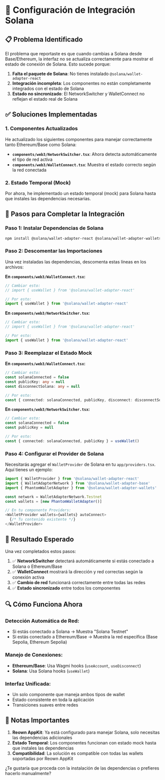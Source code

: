# 🔧 **Configuración de Integración Solana**

## 📋 **Problema Identificado**

El problema que reportaste es que cuando cambias a Solana desde Base/Ethereum, la interfaz no se actualiza correctamente para mostrar el estado de conexión de Solana. Esto sucede porque:

1. **Falta el paquete de Solana**: No tienes instalado `@solana/wallet-adapter-react`
2. **Integración incompleta**: Los componentes no están completamente integrados con el estado de Solana
3. **Estado no sincronizado**: El NetworkSwitcher y WalletConnect no reflejan el estado real de Solana

## ✅ **Soluciones Implementadas**

### **1. Componentes Actualizados**

He actualizado los siguientes componentes para manejar correctamente tanto Ethereum/Base como Solana:

- **`components/web3/NetworkSwitcher.tsx`**: Ahora detecta automáticamente el tipo de red activa
- **`components/web3/WalletConnect.tsx`**: Muestra el estado correcto según la red conectada

### **2. Estado Temporal (Mock)**

Por ahora, he implementado un estado temporal (mock) para Solana hasta que instales las dependencias necesarias.

## 🚀 **Pasos para Completar la Integración**

### **Paso 1: Instalar Dependencias de Solana**

```bash
npm install @solana/wallet-adapter-react @solana/wallet-adapter-wallets @solana/wallet-adapter-base @solana/web3.js
```

### **Paso 2: Descomentar las Importaciones**

Una vez instaladas las dependencias, descomenta estas líneas en los archivos:

**En `components/web3/WalletConnect.tsx`:**
```typescript
// Cambiar esto:
// import { useWallet } from '@solana/wallet-adapter-react'

// Por esto:
import { useWallet } from '@solana/wallet-adapter-react'
```

**En `components/web3/NetworkSwitcher.tsx`:**
```typescript
// Cambiar esto:
// import { useWallet } from '@solana/wallet-adapter-react'

// Por esto:
import { useWallet } from '@solana/wallet-adapter-react'
```

### **Paso 3: Reemplazar el Estado Mock**

**En `components/web3/WalletConnect.tsx`:**
```typescript
// Cambiar esto:
const solanaConnected = false
const publicKey: any = null
const disconnectSolana: any = null

// Por esto:
const { connected: solanaConnected, publicKey, disconnect: disconnectSolana } = useWallet()
```

**En `components/web3/NetworkSwitcher.tsx`:**
```typescript
// Cambiar esto:
const solanaConnected = false
const publicKey = null

// Por esto:
const { connected: solanaConnected, publicKey } = useWallet()
```

### **Paso 4: Configurar el Provider de Solana**

Necesitarás agregar el `WalletProvider` de Solana en tu `app/providers.tsx`. Aquí tienes un ejemplo:

```typescript
import { WalletProvider } from '@solana/wallet-adapter-react'
import { WalletAdapterNetwork } from '@solana/wallet-adapter-base'
import { PhantomWalletAdapter } from '@solana/wallet-adapter-wallets'

const network = WalletAdapterNetwork.Testnet
const wallets = [new PhantomWalletAdapter()]

// En tu componente Providers:
<WalletProvider wallets={wallets} autoConnect>
  {/* Tu contenido existente */}
</WalletProvider>
```

## 🎯 **Resultado Esperado**

Una vez completados estos pasos:

1. ✅ **NetworkSwitcher** detectará automáticamente si estás conectado a Solana o Ethereum/Base
2. ✅ **WalletConnect** mostrará la dirección y red correctas según la conexión activa
3. ✅ **Cambio de red** funcionará correctamente entre todas las redes
4. ✅ **Estado sincronizado** entre todos los componentes

## 🔍 **Cómo Funciona Ahora**

### **Detección Automática de Red:**
- Si estás conectado a Solana → Muestra "Solana Testnet"
- Si estás conectado a Ethereum/Base → Muestra la red específica (Base Sepolia, Ethereum Sepolia)

### **Manejo de Conexiones:**
- **Ethereum/Base**: Usa Wagmi hooks (`useAccount`, `useDisconnect`)
- **Solana**: Usa Solana hooks (`useWallet`)

### **Interfaz Unificada:**
- Un solo componente que maneja ambos tipos de wallet
- Estado consistente en toda la aplicación
- Transiciones suaves entre redes

## 📝 **Notas Importantes**

1. **Reown AppKit**: Ya está configurado para manejar Solana, solo necesitas las dependencias adicionales
2. **Estado Temporal**: Los componentes funcionan con estado mock hasta que instales las dependencias
3. **Compatibilidad**: La solución es compatible con todas las wallets soportadas por Reown AppKit

¿Te gustaría que proceda con la instalación de las dependencias o prefieres hacerlo manualmente?
